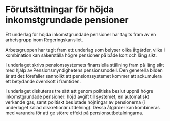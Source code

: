 # Förutsättningar för höjda inkomstgrundade pensioner

Ett underlag för höjda inkomstgrundade pensioner har tagits fram av en arbetsgrupp inom Regeringskansliet.


Arbetsgruppen har tagit fram ett underlag som belyser olika åtgärder, vilka i kombination kan säkerställa högre pensioner på både kort och lång sikt.

I underlaget skrivs pensionssystemets finansiella ställning fram på lång sikt med hjälp av Pensionsmyndighetens pensionsmodell. Den generella bilden är att det förefaller sannolikt att pensionssystemet kommer att ackumulera ett betydande överskott i framtiden.

I underlaget diskuteras tre sätt att genom politiska beslut uppnå högre inkomstgrundade pensioner: höjd avgift till systemet, en automatiskt verkande gas, samt politiskt beslutade höjningar av pensionerna (i underlaget kallad diskretionär utdelning). Dessa åtgärder kan kombineras med varandra för att ge större effekt på pensionsutbetalningarna.

